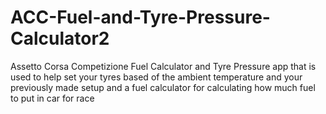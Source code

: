 # ACC-Fuel-and-Tyre-Pressure-Calculator2
Assetto Corsa Competizione Fuel Calculator and Tyre Pressure app that is used to help set your tyres based of the ambient temperature and your previously made setup and a fuel calculator for calculating how much fuel to put in car for race
